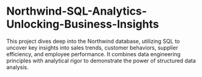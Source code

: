 # Northwind-SQL-Analytics-Unlocking-Business-Insights
This project dives deep into the Northwind database, utilizing SQL to uncover key insights into sales trends, customer behaviors, supplier efficiency, and employee performance. It combines data engineering principles with analytical rigor to demonstrate the power of structured data analysis.
